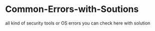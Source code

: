 # Common-Errors-with-Soutions
all kind of security tools or OS errors you can check here with solution





